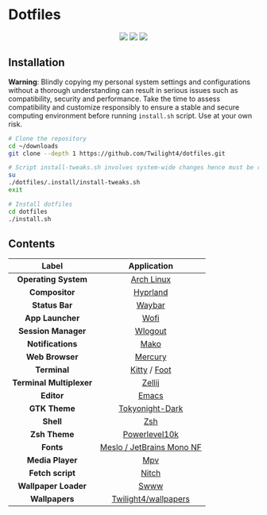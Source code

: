 # Dotfiles
<div align="center">
<img src="https://img.shields.io/github/last-commit/Twilight4/dotfiles?style=for-the-badge&logo=github&color=a6da95&logoColor=D9E0EE&labelColor=302D41"/>
<img src="https://img.shields.io/github/repo-size/Twilight4/dotfiles?style=for-the-badge&logo=dropbox&color=7dc4e4&logoColor=D9E0EE&labelColor=302D41"/>
<img src="https://img.shields.io/github/stars/Twilight4/dotfiles?style=for-the-badge&logo=powerpages&color=cba6f7&logoColor=D9E0EE&labelColor=302D41"/>
</div>

## Installation
**Warning**: Blindly copying my personal system settings and configurations without a thorough understanding can result in serious issues such as compatibility, security and performance. Take the time to assess compatibility and customize responsibly to ensure a stable and secure computing environment before running `install.sh` script. Use at your own risk.

```bash
# Clone the repository
cd ~/downloads
git clone --depth 1 https://github.com/Twilight4/dotfiles.git

# Script install-tweaks.sh involves system-wide changes hence must be run as root
su
./dotfiles/.install/install-tweaks.sh
exit

# Install dotfiles
cd dotfiles
./install.sh
```

## Contents

|      Label                     |                         Application                        |
| :----------------------------: | :--------------------------------------------------------: | 
|  **Operating System**          | [Arch Linux](https://archlinux.org/)                       |
|  **Compositor**                | [Hyprland](https://github.com/hyprwm/Hyprland)             |
|  **Status Bar**                | [Waybar](https://github.com/Alexays/Waybar/)               |
|  **App Launcher**              | [Wofi](https://hg.sr.ht/~scoopta/wofi)                     |
|  **Session Manager**           | [Wlogout](https://github.com/ArtsyMacaw/wlogout)           |
|  **Notifications**             | [Mako](https://github.com/emersion/mako)                   |
|  **Web Browser**               | [Mercury](https://thorium.rocks/mercury)                   |
|  **Terminal**                  | [Kitty](https://sw.kovidgoyal.net/kitty/) / [Foot](https://codeberg.org/dnkl/foot)    |
|  **Terminal Multiplexer**      | [Zellij](https://github.com/zellij-org/zellij)             |
|  **Editor**                    | [Emacs](https://www.gnu.org/software/emacs/)               |
|  **GTK Theme**                 | [Tokyonight-Dark](https://github.com/Fausto-Korpsvart/Tokyo-Night-GTK-Theme)          |
|  **Shell**                     | [Zsh](https://github.com/zsh-users)                        |
|  **Zsh Theme**                 | [Powerlevel10k](https://github.com/romkatv/powerlevel10k)  |
|  **Fonts**                     | [Meslo / JetBrains Mono NF](https://www.nerdfonts.com/)    |
|  **Media Player**              | [Mpv](https://mpv.io/)                                     | 
|  **Fetch script**              | [Nitch](https://github.com/unxsh/nitch)                    |
|  **Wallpaper Loader**          | [Swww](https://github.com/Horus645/swww)                   |
|  **Wallpapers**                | [Twilight4/wallpapers](https://github.com/Twilight4/wallpapers)  |
